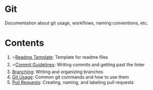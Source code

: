 <!-- omit in toc -->
# Git

Documentation about git usage, workflows, naming conventions, etc.

<!-- omit in toc -->
# Contents

1. ⭐[Readme Template](/las-docs/git/readme-template.md#readme): Template for readme files
2. ⭐[Commit Guidelines](/las-docs/git/commit-guidelines.md#readme): Writing commits and getting past the linter
3. [Branching](/las-docs/git/branching.md#readme): Writing and organizing branches
4. [Git Usage](/las-docs/git/git-usage.md#readme): Common git commands and how to use them 
5. [Pull Requests](/las-docs/git/pull-requests.md#readme): Creating, naming, and labeling pull requests
